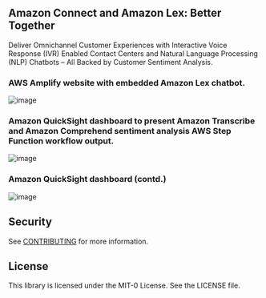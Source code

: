 ## Amazon Connect and Amazon Lex: Better Together

Deliver Omnichannel Customer Experiences with Interactive Voice Response (IVR) Enabled Contact Centers and Natural Language Processing (NLP) Chatbots – All Backed by Customer Sentiment Analysis.

### AWS Amplify website with embedded Amazon Lex chatbot.
![image](https://user-images.githubusercontent.com/73256380/139908631-d583a9ff-4299-4a17-b5b0-4b090e92887a.png)

### Amazon QuickSight dashboard to present Amazon Transcribe and Amazon Comprehend sentiment analysis AWS Step Function workflow output.
![image](https://user-images.githubusercontent.com/73256380/139906262-601c683f-cd16-4618-a2db-b7360fe8d9b5.png)

### Amazon QuickSight dashboard (contd.)
![image](https://user-images.githubusercontent.com/73256380/139906287-7d04b1ad-e6fa-48f3-a998-162f75159869.png)

## Security

See [CONTRIBUTING](CONTRIBUTING.md#security-issue-notifications) for more information.

## License

This library is licensed under the MIT-0 License. See the LICENSE file.

